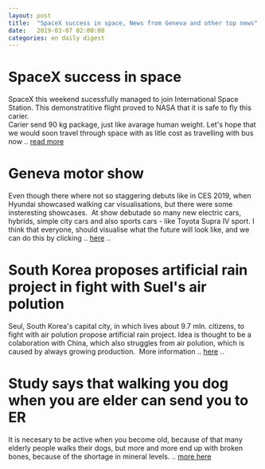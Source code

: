 ```yaml
---
layout: post
title:  "SpaceX success in space, News from Geneva and other top news"
date:   2019-03-07 02:00:00
categories: en daily digest
---
```


# SpaceX success in space

SpaceX this weekend sucessfully managed to join International Space Station. This demonstratitive flight proved to NASA that it is safe to fly this carier.
<img src="https://ichef.bbci.co.uk/news/624/cpsprodpb/17CF7/production/_105872579_4.jpg" alt="" data-caption="" data-credit="" data-noderef="workspace://SpacesStore/dce227cc-2ab7-46a8-90a0-3cfca9edec43" class="old-inline-image"><br>
Carier send 90 kg package, just like avarage human weight. Let's hope that we would soon travel through space with as litle cost as travelling with bus now .. [read more][news1]

# Geneva motor show

Even though there where not so staggering debuts like in CES 2019, when Hyundai showcased walking car visualisations, but there were some insteresting showcases. 
<img src="https://www.powerelectronics.com/sites/powerelectronics.com/files/HyundaiElevate_Fig2.jpg" alt="" data-caption="" data-credit="" data-noderef="workspace://SpacesStore/dce227cc-2ab7-46a8-90a0-3cfca9edec43" class="old-inline-image">
At show debutade so many new electric cars, hybrids, simple city cars and also sports cars - like Toyota Supra IV sport.
I think that everyone, should visualise what the future will look like, and we can do this by clicking .. [here][news2] ..

# South Korea proposes artificial rain project in fight with Suel's air polution

Seul, South Korea's capital city, in which lives about 9.7 mln. citizens, to fight with air polution propose artificial rain project. Idea is thought to be a colaboration with China, which also struggles from air polution, which is caused by always growing production.
<img src="https://www.telegraph.co.uk/content/dam/news/2019/03/06/TELEMMGLPICT000190539514_trans_NvBQzQNjv4Bqnj5f55R6XEVcLbfHVgP9-mI_voTPiZ9y98UHewUTz8w.jpeg?imwidth=1240" alt="" data-caption="" data-credit="" data-noderef="workspace://SpacesStore/dce227cc-2ab7-46a8-90a0-3cfca9edec43" class="old-inline-image">
More information .. [here][news3] ..

# Study says that walking you dog when you are elder can send you to ER

It is necesary to be active when you become old, because of that many elderly people walks their dogs, but more and more end up with broken bones, because of the shortage in mineral levels. .. [more here][news4]

[news1]: https://www.bbc.com/news/science-environment-47430432
[news2]: https://www.gims.swiss/
[news3]: https://www.telegraph.co.uk/news/2019/03/06/south-korea-proposes-artificial-rain-project-combat-seoul-air/
[news4]: https://edition.cnn.com/2019/03/06/health/dog-walking-injuries-study/index.html
